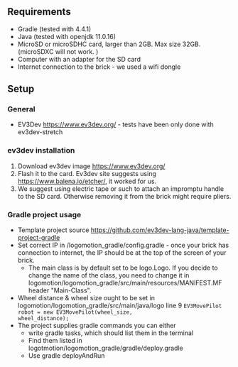 #

## Requirements
- Gradle (tested with 4.4.1)
- Java (tested with openjdk 11.0.16)
- MicroSD or microSDHC card, larger than 2GB. Max size 32GB. (microSDXC will not work. )
- Computer with an adapter for the SD card
- Internet connection to the brick - we used a wifi dongle

## Setup

### General
- EV3Dev https://www.ev3dev.org/ - tests have been only done with ev3dev-stretch

### ev3dev installation

1. Download ev3dev image https://www.ev3dev.org/ 
2. Flash it to the card. Ev3dev site suggests using https://www.balena.io/etcher/, it worked for us.
3. We suggest using electric tape or such to attach an impromptu handle to the SD card. Otherwise removing it from the brick might require pliers.

### Gradle project usage
- Template project source https://github.com/ev3dev-lang-java/template-project-gradle
- Set correct IP in /logomotion_gradle/config.gradle - once your brick has connection to internet, the IP should be at the top of the screen of your brick.
    - The main class is by default set to be logo.Logo. If you decide to change the name of the class, you need to change it in logomotion/logomotion_gradle/src/main/resources/MANIFEST.MF header "Main-Class".
- Wheel distance & wheel size ought to be set in logomotion/logomotion_gradle/src/main/java/logo line 9
<code>EV3MovePilot robot = new EV3MovePilot(wheel_size, wheel_distance);</code>
- The project supplies gradle commands you can either
    - write gradle tasks, which should list them in the terminal
    - Find them listed in logotmotion/logomotion_gradle/gradle/deploy.gradle
    - Use gradle deployAndRun